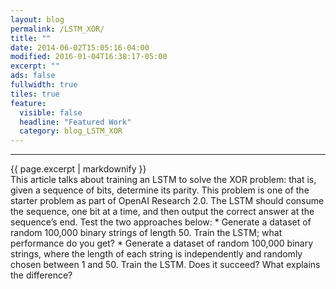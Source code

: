 ```yaml
---
layout: blog
permalink: /LSTM_XOR/
title: ""
date: 2014-06-02T15:05:16-04:00
modified: 2016-01-04T16:38:17-05:00
excerpt: ""
ads: false
fullwidth: true
tiles: true
feature:
  visible: false
  headline: "Featured Work"
  category: blog_LSTM_XOR
---
```

<hr>
{{ page.excerpt | markdownify }}
<br>
This article talks about training an LSTM to solve the XOR problem: that is, given a sequence of bits, 
determine its parity. This problem is one of the starter problem as part of OpenAI Research 2.0. The LSTM should consume the sequence, one bit at a time, and then output the 
correct answer at the sequence’s end. Test the two approaches below:
* Generate a dataset of random 100,000 binary strings of length 50. Train the LSTM; what performance do you get?
* Generate a dataset of random 100,000 binary strings, where the length of each string is independently and randomly chosen between 1 and 50. Train the LSTM. 
Does it succeed? What explains the difference?

